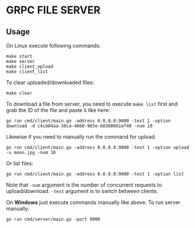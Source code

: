 # GRPC FILE SERVER

## Usage
On Linux execute following commands:
```
make start
make server
make client_upload
make client_list
```
To clear uploaded/downloaded files:
```
make clear
```
To download a file from server, you need to execute `make list` first and grab the ID of the file and paste it like here:
```
go run cmd/client/main.go -address 0.0.0.0:9000 -test 1 -option download -d c4cb04aa-30ca-4660-965e-b8368661ef40 -num 10
```
Likewise if you need to manually run the command for upload:
```
go run cmd/client/main.go -address 0.0.0.0:9000 -test 1 -option upload -u moon.jpg -num 10
```
Or list files:
```
go run cmd/client/main.go -address 0.0.0.0:9000 -test 1 -option list
```
Note that `-num` argument is the number of concurrent requests to upload/download. 
`-test` argument is to switch between clients.

On **Windows** just execute commands manually like above.
To run server manually:
```
go run cmd/server/main.go -port 9000
```
